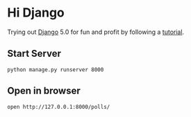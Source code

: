 # Hi Django

Trying out [Django](https://www.djangoproject.com/) 5.0 for fun and profit
by following a [tutorial](https://docs.djangoproject.com/en/5.0/intro/tutorial01/).

## Start Server

```shell
python manage.py runserver 8000
```

## Open in browser

```shell
open http://127.0.0.1:8000/polls/
```